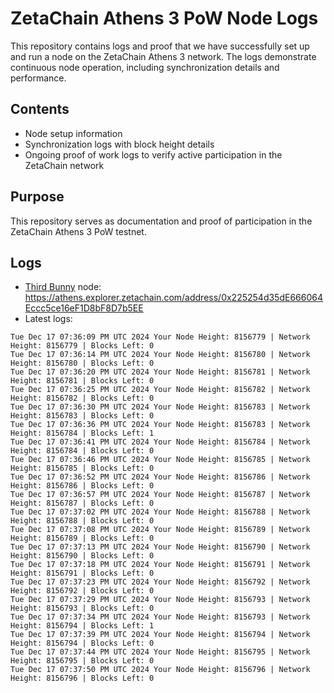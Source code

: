 # ZetaChain Athens 3 PoW Node Logs
This repository contains logs and proof that we have successfully set up and run a node on the ZetaChain Athens 3 network. The logs demonstrate continuous node operation, including synchronization details and performance.

## Contents
- Node setup information
- Synchronization logs with block height details
- Ongoing proof of work logs to verify active participation in the ZetaChain network

## Purpose
This repository serves as documentation and proof of participation in the ZetaChain Athens 3 PoW testnet.

## Logs

- [Third Bunny](https://thirdbunny.xyz/) node: https://athens.explorer.zetachain.com/address/0x225254d35dE666064Eccc5ce16eF1D8bF8D7b5EE
- Latest logs:
```
Tue Dec 17 07:36:09 PM UTC 2024 Your Node Height: 8156779 | Network Height: 8156779 | Blocks Left: 0
Tue Dec 17 07:36:14 PM UTC 2024 Your Node Height: 8156780 | Network Height: 8156780 | Blocks Left: 0
Tue Dec 17 07:36:20 PM UTC 2024 Your Node Height: 8156781 | Network Height: 8156781 | Blocks Left: 0
Tue Dec 17 07:36:25 PM UTC 2024 Your Node Height: 8156782 | Network Height: 8156782 | Blocks Left: 0
Tue Dec 17 07:36:30 PM UTC 2024 Your Node Height: 8156783 | Network Height: 8156783 | Blocks Left: 0
Tue Dec 17 07:36:36 PM UTC 2024 Your Node Height: 8156783 | Network Height: 8156784 | Blocks Left: 1
Tue Dec 17 07:36:41 PM UTC 2024 Your Node Height: 8156784 | Network Height: 8156784 | Blocks Left: 0
Tue Dec 17 07:36:46 PM UTC 2024 Your Node Height: 8156785 | Network Height: 8156785 | Blocks Left: 0
Tue Dec 17 07:36:52 PM UTC 2024 Your Node Height: 8156786 | Network Height: 8156786 | Blocks Left: 0
Tue Dec 17 07:36:57 PM UTC 2024 Your Node Height: 8156787 | Network Height: 8156787 | Blocks Left: 0
Tue Dec 17 07:37:02 PM UTC 2024 Your Node Height: 8156788 | Network Height: 8156788 | Blocks Left: 0
Tue Dec 17 07:37:08 PM UTC 2024 Your Node Height: 8156789 | Network Height: 8156789 | Blocks Left: 0
Tue Dec 17 07:37:13 PM UTC 2024 Your Node Height: 8156790 | Network Height: 8156790 | Blocks Left: 0
Tue Dec 17 07:37:18 PM UTC 2024 Your Node Height: 8156791 | Network Height: 8156791 | Blocks Left: 0
Tue Dec 17 07:37:23 PM UTC 2024 Your Node Height: 8156792 | Network Height: 8156792 | Blocks Left: 0
Tue Dec 17 07:37:29 PM UTC 2024 Your Node Height: 8156793 | Network Height: 8156793 | Blocks Left: 0
Tue Dec 17 07:37:34 PM UTC 2024 Your Node Height: 8156793 | Network Height: 8156794 | Blocks Left: 1
Tue Dec 17 07:37:39 PM UTC 2024 Your Node Height: 8156794 | Network Height: 8156794 | Blocks Left: 0
Tue Dec 17 07:37:44 PM UTC 2024 Your Node Height: 8156795 | Network Height: 8156795 | Blocks Left: 0
Tue Dec 17 07:37:50 PM UTC 2024 Your Node Height: 8156796 | Network Height: 8156796 | Blocks Left: 0
```
